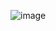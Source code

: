 ![image](https://user-images.githubusercontent.com/97434907/151698901-1a3366e6-f26d-4996-875d-3457554488c1.png)
